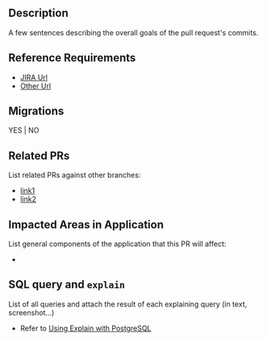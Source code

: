 ## Description
A few sentences describing the overall goals of the pull request's commits.
## Reference Requirements
- [JIRA Url]()
- [Other Url]()

## Migrations
YES | NO

## Related PRs
List related PRs against other branches:

- [link1]()
- [link2]()

## Impacted Areas in Application
List general components of the application that this PR will affect:

-

## SQL query and ```explain```
List of all queries and attach the result of each explaining query (in text, screenshot...)

- Refer to [Using Explain with PostgreSQL](https://www.postgresql.org/docs/9.1/static/sql-explain.html)
